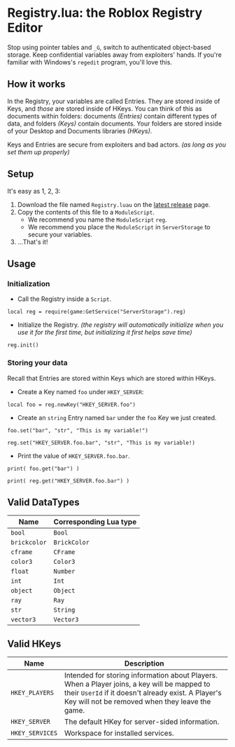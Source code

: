 # Registry.lua: the Roblox Registry Editor

Stop using pointer tables and `_G`, switch to authenticated object-based storage. Keep confidential variables away from exploiters' hands. If you're familiar with Windows's `regedit` program, you'll love this.

## How it works

In the Registry, your variables are called Entries. They are stored inside of Keys, and *those* are stored inside of HKeys. You can think of this as documents within folders: documents *(Entries)* contain different types of data, and folders *(Keys)* contain documents. Your folders are stored inside of your Desktop and Documents libraries *(HKeys)*.

Keys and Entries are secure from exploiters and bad actors. *(as long as you set them up properly)*

## Setup

It's easy as 1, 2, 3:

1. Download the file named `Registry.luau` on the [latest release](https://github.com/ayvacs/registry/releases/latest/) page.
2. Copy the contents of this file to a `ModuleScript`.
	* We recommend you name the `ModuleScript` `reg`.
	* We recommend you place the `ModuleScript` in `ServerStorage` to secure your variables.
3. ...That's it!

## Usage

### Initialization

* Call the Registry inside a `Script`.

```
local reg = require(game:GetService("ServerStorage").reg)
```

* Initialize the Registry. *(the registry will automatically initialize when you use it for the first time, but initializing it first helps save time)*

```
reg.init()
```

### Storing your data

Recall that Entries are stored within Keys which are stored within HKeys.

* Create a Key named `foo` under `HKEY_SERVER`:

```
local foo = reg.newKey("HKEY_SERVER.foo")
```

* Create an `string` Entry named `bar` under the `foo` Key we just created.

```
foo.set("bar", "str", "This is my variable!")
```

```
reg.set("HKEY_SERVER.foo.bar", "str", "This is my variable!)
```

* Print the value of `HKEY_SERVER.foo.bar`.

```
print( foo.get("bar") )
```

```
print( reg.get("HKEY_SERVER.foo.bar") )
```

## Valid DataTypes

| Name | Corresponding Lua type |
| --- | --- |
| `bool` | `Bool` |
| `brickcolor` | `BrickColor` |
| `cframe` | `CFrame` |
| `color3` | `Color3` |
| `float` | `Number` |
| `int` | `Int` |
| `object` | `Object` |
| `ray` | `Ray` |
| `str` | `String` |
| `vector3` | `Vector3` |

## Valid HKeys

| Name | Description |
| --- | --- |
| `HKEY_PLAYERS` | Intended for storing information about Players. When a Player joins, a key will be mapped to their `UserId` if it doesn't already exist. A Player's Key will not be removed when they leave the game. |
| `HKEY_SERVER` | The default HKey for server-sided information. |
| `HKEY_SERVICES` | Workspace for installed services. |